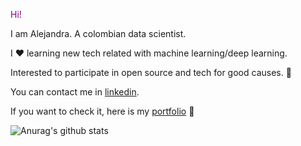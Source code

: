 <font color="purple"> Hi!</font>

I am Alejandra. A colombian data scientist.

I :heart: learning new tech related with machine learning/deep learning. 

Interested to participate in open source and tech for good causes. :full_moon_with_face:

You can contact me in [linkedin](https://www.linkedin.com/in/alejandra-berbesi-becerra/).

If you want to check it, here is my [portfolio](https://alejandraberbesi.github.io/) :milky_way:

![Anurag's github stats](https://github-readme-stats.vercel.app/api?username=alejandraberbesi&hide=stars,issues&count_private=true&show_icons=true&theme=cobalt)
